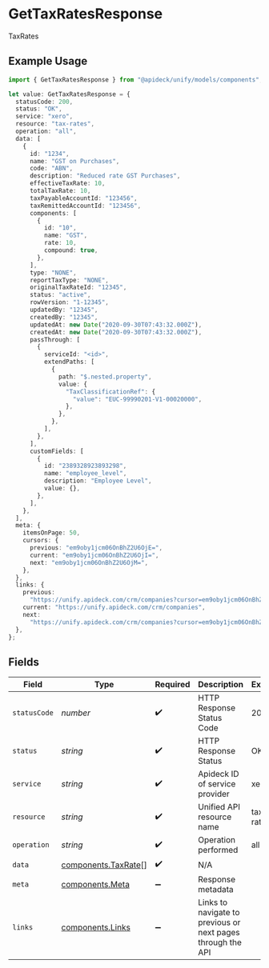 # GetTaxRatesResponse

TaxRates

## Example Usage

```typescript
import { GetTaxRatesResponse } from "@apideck/unify/models/components";

let value: GetTaxRatesResponse = {
  statusCode: 200,
  status: "OK",
  service: "xero",
  resource: "tax-rates",
  operation: "all",
  data: [
    {
      id: "1234",
      name: "GST on Purchases",
      code: "ABN",
      description: "Reduced rate GST Purchases",
      effectiveTaxRate: 10,
      totalTaxRate: 10,
      taxPayableAccountId: "123456",
      taxRemittedAccountId: "123456",
      components: [
        {
          id: "10",
          name: "GST",
          rate: 10,
          compound: true,
        },
      ],
      type: "NONE",
      reportTaxType: "NONE",
      originalTaxRateId: "12345",
      status: "active",
      rowVersion: "1-12345",
      updatedBy: "12345",
      createdBy: "12345",
      updatedAt: new Date("2020-09-30T07:43:32.000Z"),
      createdAt: new Date("2020-09-30T07:43:32.000Z"),
      passThrough: [
        {
          serviceId: "<id>",
          extendPaths: [
            {
              path: "$.nested.property",
              value: {
                "TaxClassificationRef": {
                  "value": "EUC-99990201-V1-00020000",
                },
              },
            },
          ],
        },
      ],
      customFields: [
        {
          id: "2389328923893298",
          name: "employee_level",
          description: "Employee Level",
          value: {},
        },
      ],
    },
  ],
  meta: {
    itemsOnPage: 50,
    cursors: {
      previous: "em9oby1jcm06OnBhZ2U6OjE=",
      current: "em9oby1jcm06OnBhZ2U6OjI=",
      next: "em9oby1jcm06OnBhZ2U6OjM=",
    },
  },
  links: {
    previous:
      "https://unify.apideck.com/crm/companies?cursor=em9oby1jcm06OnBhZ2U6OjE%3D",
    current: "https://unify.apideck.com/crm/companies",
    next:
      "https://unify.apideck.com/crm/companies?cursor=em9oby1jcm06OnBhZ2U6OjM",
  },
};
```

## Fields

| Field                                                       | Type                                                        | Required                                                    | Description                                                 | Example                                                     |
| ----------------------------------------------------------- | ----------------------------------------------------------- | ----------------------------------------------------------- | ----------------------------------------------------------- | ----------------------------------------------------------- |
| `statusCode`                                                | *number*                                                    | :heavy_check_mark:                                          | HTTP Response Status Code                                   | 200                                                         |
| `status`                                                    | *string*                                                    | :heavy_check_mark:                                          | HTTP Response Status                                        | OK                                                          |
| `service`                                                   | *string*                                                    | :heavy_check_mark:                                          | Apideck ID of service provider                              | xero                                                        |
| `resource`                                                  | *string*                                                    | :heavy_check_mark:                                          | Unified API resource name                                   | tax-rates                                                   |
| `operation`                                                 | *string*                                                    | :heavy_check_mark:                                          | Operation performed                                         | all                                                         |
| `data`                                                      | [components.TaxRate](../../models/components/taxrate.md)[]  | :heavy_check_mark:                                          | N/A                                                         |                                                             |
| `meta`                                                      | [components.Meta](../../models/components/meta.md)          | :heavy_minus_sign:                                          | Response metadata                                           |                                                             |
| `links`                                                     | [components.Links](../../models/components/links.md)        | :heavy_minus_sign:                                          | Links to navigate to previous or next pages through the API |                                                             |